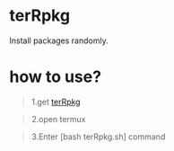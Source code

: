 # terRpkg
Install packages randomly.

# how to use?
>1.get [terRpkg](https://github.com/dzzdrzrx/terRpkg/releases/tag/v0)


>2.open termux


>3.Enter [bash terRpkg.sh] command
